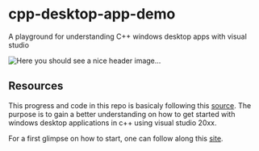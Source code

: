 # cpp-desktop-app-demo
A playground for understanding C++ windows desktop apps with visual studio

![Here you should see a nice header image...]("/img/header_image.png")

## Resources

This progress and code in this repo is basicaly following this [source](https://github.com/MicrosoftDocs/cpp-docs.git).
The purpose is to gain a better understanding on how to get started with windows desktop applications in c++ using visual studio 20xx.

For a first glimpse on how to start, one can follow along this [site](https://github.com/MicrosoftDocs/cpp-docs/blob/master/docs/windows/walkthrough-creating-windows-desktop-applications-cpp.md).


